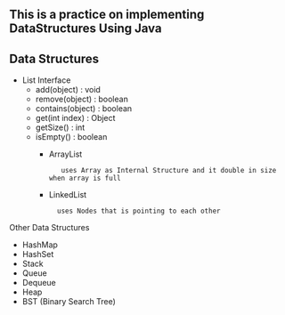 ## This is a practice on implementing DataStructures Using Java

##     Data Structures
- List Interface
    - add(object) : void
    - remove(object) : boolean
    - contains(object) : boolean
    - get(int index) : Object
    - getSize() : int
    - isEmpty() : boolean
        - ArrayList 
          
                 uses Array as Internal Structure and it double in size when array is full
        - LinkedList
          
                uses Nodes that is pointing to each other

Other Data Structures  
- HashMap
- HashSet
- Stack
- Queue
- Dequeue
- Heap
- BST (Binary Search Tree)